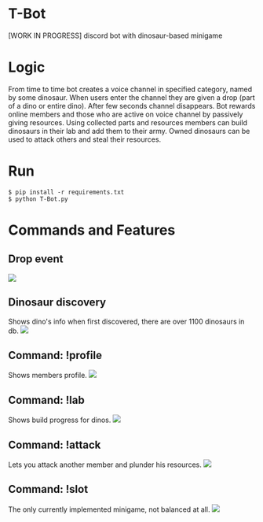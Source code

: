 # T-Bot
[WORK IN PROGRESS] discord bot with dinosaur-based minigame

# Logic
From time to time bot creates a voice channel in specified category, named by some dinosaur. When users enter the channel they are given a drop (part of a dino or entire dino). After few seconds channel disappears.
Bot rewards online members and those who are active on voice channel by passively giving resources.
Using collected parts and resources members can build dinosaurs in their lab and add them to their army.
Owned dinosaurs can be used to attack others and steal their resources.

# Run
```
$ pip install -r requirements.txt
$ python T-Bot.py
```

# Commands and Features
## Drop event
![](screenshots/drop.gif)
## Dinosaur discovery
Shows dino's info when first discovered, there are over 1100 dinosaurs in db.
![](screenshots/discovery.png)
## Command: !profile
Shows members profile.
![](screenshots/profile.png)
## Command: !lab
Shows build progress for dinos.
![](screenshots/lab.png)
## Command: !attack
Lets you attack another member and plunder his resources.
![](screenshots/attack.png)
## Command: !slot
The only currently implemented minigame, not balanced at all.
![](screenshots/slot.png)

